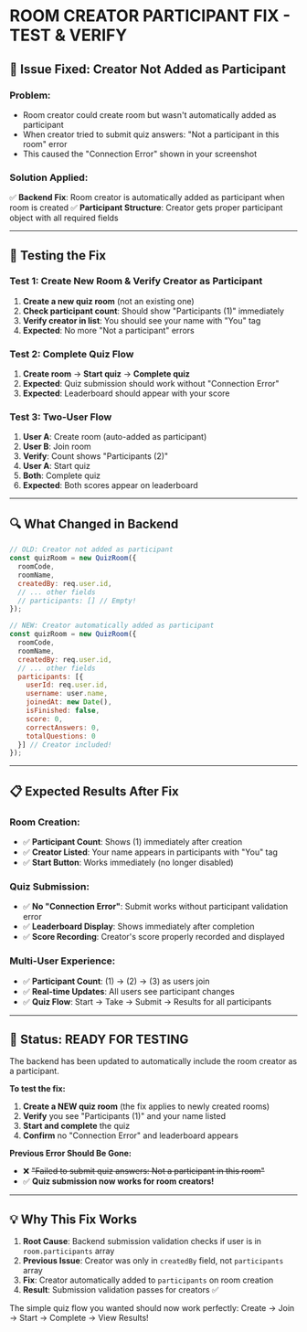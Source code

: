 # ROOM CREATOR PARTICIPANT FIX - TEST & VERIFY

## 🔧 **Issue Fixed: Creator Not Added as Participant**

### **Problem**: 
- Room creator could create room but wasn't automatically added as participant
- When creator tried to submit quiz answers: "Not a participant in this room" error
- This caused the "Connection Error" shown in your screenshot

### **Solution Applied**:
✅ **Backend Fix**: Room creator is automatically added as participant when room is created
✅ **Participant Structure**: Creator gets proper participant object with all required fields

---

## 🧪 **Testing the Fix**

### **Test 1: Create New Room & Verify Creator as Participant**

1. **Create a new quiz room** (not an existing one)
2. **Check participant count**: Should show "Participants (1)" immediately  
3. **Verify creator in list**: You should see your name with "You" tag
4. **Expected**: No more "Not a participant" errors

### **Test 2: Complete Quiz Flow**

1. **Create room** → **Start quiz** → **Complete quiz**
2. **Expected**: Quiz submission should work without "Connection Error"
3. **Expected**: Leaderboard should appear with your score

### **Test 3: Two-User Flow**

1. **User A**: Create room (auto-added as participant)
2. **User B**: Join room 
3. **Verify**: Count shows "Participants (2)"
4. **User A**: Start quiz
5. **Both**: Complete quiz
6. **Expected**: Both scores appear on leaderboard

---

## 🔍 **What Changed in Backend**

```javascript
// OLD: Creator not added as participant
const quizRoom = new QuizRoom({
  roomCode,
  roomName,
  createdBy: req.user.id,
  // ... other fields
  // participants: [] // Empty!
});

// NEW: Creator automatically added as participant  
const quizRoom = new QuizRoom({
  roomCode,
  roomName,
  createdBy: req.user.id,
  // ... other fields
  participants: [{
    userId: req.user.id,
    username: user.name,
    joinedAt: new Date(),
    isFinished: false,
    score: 0,
    correctAnswers: 0,
    totalQuestions: 0
  }] // Creator included!
});
```

---

## 📋 **Expected Results After Fix**

### **Room Creation**:
- ✅ **Participant Count**: Shows (1) immediately after creation
- ✅ **Creator Listed**: Your name appears in participants with "You" tag
- ✅ **Start Button**: Works immediately (no longer disabled)

### **Quiz Submission**:
- ✅ **No "Connection Error"**: Submit works without participant validation error
- ✅ **Leaderboard Display**: Shows immediately after completion
- ✅ **Score Recording**: Creator's score properly recorded and displayed

### **Multi-User Experience**:
- ✅ **Participant Count**: (1) → (2) → (3) as users join
- ✅ **Real-time Updates**: All users see participant changes
- ✅ **Quiz Flow**: Start → Take → Submit → Results for all participants

---

## 🚀 **Status: READY FOR TESTING**

The backend has been updated to automatically include the room creator as a participant. 

**To test the fix:**
1. **Create a NEW quiz room** (the fix applies to newly created rooms)
2. **Verify** you see "Participants (1)" and your name listed
3. **Start and complete** the quiz 
4. **Confirm** no "Connection Error" and leaderboard appears

**Previous Error Should Be Gone:**
- ❌ ~~"Failed to submit quiz answers: Not a participant in this room"~~
- ✅ **Quiz submission now works for room creators!**

---

## 💡 **Why This Fix Works**

1. **Root Cause**: Backend submission validation checks if user is in `room.participants` array
2. **Previous Issue**: Creator was only in `createdBy` field, not `participants` array  
3. **Fix**: Creator automatically added to `participants` on room creation
4. **Result**: Submission validation passes for creators ✅

The simple quiz flow you wanted should now work perfectly: Create → Join → Start → Complete → View Results!
